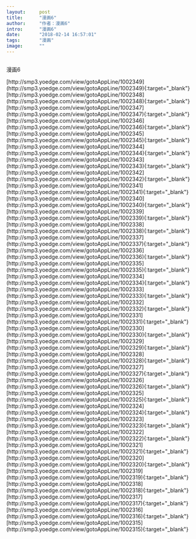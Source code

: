 ```yaml
---
layout:     post
title:      "漫画6"
author:     "作者：漫画6"
intro:      "漫画6"
date:       "2018-02-14 16:57:01"
tags:       "漫画"
image:      ""
---
```

<div style="text-align: center">
<p><img src=""/></p>
</div>
<p class="post-meta">
<span>漫画6</span>
</p>
[http://smp3.yoedge.com/view/gotoAppLine/1002349](http://smp3.yoedge.com/view/gotoAppLine/1002349){:target="_blank"}
[http://smp3.yoedge.com/view/gotoAppLine/1002348](http://smp3.yoedge.com/view/gotoAppLine/1002348){:target="_blank"}
[http://smp3.yoedge.com/view/gotoAppLine/1002347](http://smp3.yoedge.com/view/gotoAppLine/1002347){:target="_blank"}
[http://smp3.yoedge.com/view/gotoAppLine/1002346](http://smp3.yoedge.com/view/gotoAppLine/1002346){:target="_blank"}
[http://smp3.yoedge.com/view/gotoAppLine/1002345](http://smp3.yoedge.com/view/gotoAppLine/1002345){:target="_blank"}
[http://smp3.yoedge.com/view/gotoAppLine/1002344](http://smp3.yoedge.com/view/gotoAppLine/1002344){:target="_blank"}
[http://smp3.yoedge.com/view/gotoAppLine/1002343](http://smp3.yoedge.com/view/gotoAppLine/1002343){:target="_blank"}
[http://smp3.yoedge.com/view/gotoAppLine/1002342](http://smp3.yoedge.com/view/gotoAppLine/1002342){:target="_blank"}
[http://smp3.yoedge.com/view/gotoAppLine/1002341](http://smp3.yoedge.com/view/gotoAppLine/1002341){:target="_blank"}
[http://smp3.yoedge.com/view/gotoAppLine/1002340](http://smp3.yoedge.com/view/gotoAppLine/1002340){:target="_blank"}
[http://smp3.yoedge.com/view/gotoAppLine/1002339](http://smp3.yoedge.com/view/gotoAppLine/1002339){:target="_blank"}
[http://smp3.yoedge.com/view/gotoAppLine/1002338](http://smp3.yoedge.com/view/gotoAppLine/1002338){:target="_blank"}
[http://smp3.yoedge.com/view/gotoAppLine/1002337](http://smp3.yoedge.com/view/gotoAppLine/1002337){:target="_blank"}
[http://smp3.yoedge.com/view/gotoAppLine/1002336](http://smp3.yoedge.com/view/gotoAppLine/1002336){:target="_blank"}
[http://smp3.yoedge.com/view/gotoAppLine/1002335](http://smp3.yoedge.com/view/gotoAppLine/1002335){:target="_blank"}
[http://smp3.yoedge.com/view/gotoAppLine/1002334](http://smp3.yoedge.com/view/gotoAppLine/1002334){:target="_blank"}
[http://smp3.yoedge.com/view/gotoAppLine/1002333](http://smp3.yoedge.com/view/gotoAppLine/1002333){:target="_blank"}
[http://smp3.yoedge.com/view/gotoAppLine/1002332](http://smp3.yoedge.com/view/gotoAppLine/1002332){:target="_blank"}
[http://smp3.yoedge.com/view/gotoAppLine/1002331](http://smp3.yoedge.com/view/gotoAppLine/1002331){:target="_blank"}
[http://smp3.yoedge.com/view/gotoAppLine/1002330](http://smp3.yoedge.com/view/gotoAppLine/1002330){:target="_blank"}
[http://smp3.yoedge.com/view/gotoAppLine/1002329](http://smp3.yoedge.com/view/gotoAppLine/1002329){:target="_blank"}
[http://smp3.yoedge.com/view/gotoAppLine/1002328](http://smp3.yoedge.com/view/gotoAppLine/1002328){:target="_blank"}
[http://smp3.yoedge.com/view/gotoAppLine/1002327](http://smp3.yoedge.com/view/gotoAppLine/1002327){:target="_blank"}
[http://smp3.yoedge.com/view/gotoAppLine/1002326](http://smp3.yoedge.com/view/gotoAppLine/1002326){:target="_blank"}
[http://smp3.yoedge.com/view/gotoAppLine/1002325](http://smp3.yoedge.com/view/gotoAppLine/1002325){:target="_blank"}
[http://smp3.yoedge.com/view/gotoAppLine/1002324](http://smp3.yoedge.com/view/gotoAppLine/1002324){:target="_blank"}
[http://smp3.yoedge.com/view/gotoAppLine/1002323](http://smp3.yoedge.com/view/gotoAppLine/1002323){:target="_blank"}
[http://smp3.yoedge.com/view/gotoAppLine/1002322](http://smp3.yoedge.com/view/gotoAppLine/1002322){:target="_blank"}
[http://smp3.yoedge.com/view/gotoAppLine/1002321](http://smp3.yoedge.com/view/gotoAppLine/1002321){:target="_blank"}
[http://smp3.yoedge.com/view/gotoAppLine/1002320](http://smp3.yoedge.com/view/gotoAppLine/1002320){:target="_blank"}
[http://smp3.yoedge.com/view/gotoAppLine/1002319](http://smp3.yoedge.com/view/gotoAppLine/1002319){:target="_blank"}
[http://smp3.yoedge.com/view/gotoAppLine/1002318](http://smp3.yoedge.com/view/gotoAppLine/1002318){:target="_blank"}
[http://smp3.yoedge.com/view/gotoAppLine/1002317](http://smp3.yoedge.com/view/gotoAppLine/1002317){:target="_blank"}
[http://smp3.yoedge.com/view/gotoAppLine/1002316](http://smp3.yoedge.com/view/gotoAppLine/1002316){:target="_blank"}
[http://smp3.yoedge.com/view/gotoAppLine/1002315](http://smp3.yoedge.com/view/gotoAppLine/1002315){:target="_blank"}


